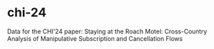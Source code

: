 # chi-24
Data for the CHI'24 paper: Staying at the Roach Motel: Cross-Country Analysis of Manipulative Subscription and Cancellation Flows
